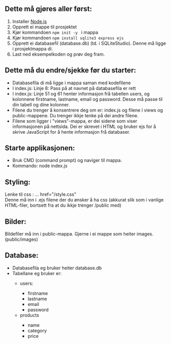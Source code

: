 <h2>Dette må gjøres aller først: </h2>
<ol>
 <li> Installer <a href="https://nodejs.org/en">Node.js</a></li>
<li>Opprett ei mappe til prosjektet</li>
<li> Kjør kommandoen <code>npm init -y </code> i mappa</li>
<li> Kjør kommandoen <code>npm install sqlite3 express ejs</code></li>
 <li>Opprett ei databasefil (database.db) (td. i SQLiteStudio). Denne må ligge i prosjektmappa di. </li>
 <li>Last ned eksempelkoden og prøv deg fram.</li>
</ol>

<h2>Dette må du endre/sjekke før du starter: </h2>
<ul>
 <li> Databasefila di må ligge i mappa saman med kodefilene</li>
 <li>I index.js: Linje 8: Pass på at navnet på databasefila er rett </li>
 <li>I index.js: Linje 51 og 61  henter informasjon frå tabellen users, og kolonnene firstname, lastname, email og password. Desse må passe til din tabell og dine kolonner. </li>
 <li>Filene du trenger å konsentrere deg om er: index.js og filene i views og public-mappene. Du trenger ikkje tenke på dei andre filene. </li>
 <li>Filene som ligger i "views"-mappa, er dei sidene som viser informasjonen på nettsida. Dei er skrevet i HTML og bruker ejs for å skrive JavaScript for å hente informasjon frå databaser.</li>
</ul>


<h2>Starte applikasjonen: </h2>
<ul>
 <li>Bruk CMD (command prompt) og naviger til mappa.</li>
 <li>Kommando: node index.js</li>
</ul>


<h2>Styling:</h2> 

 Lenke til css : ... href="/style.css" <br>
 Denne må inn i .ejs filene der du ønsker å ha css (akkurat slik som i vanlige HTML-filer, bortsett fra at du ikkje trenger /public med)


<h2>Bilder:</h2> 
Bildefiler må inn i public-mappa. Gjerne i ei mappe som heiter images. (public/images)

<h2>Database:</h2> 
<ul>
 <li>Databasefila eg bruker heiter database.db</li>
 <li>Tabellane eg bruker er:</li>
 <ul>
  <li>users: </li>
   <ul>
  <li>firstname</li>
  <li>lastname</li>
  <li>email</li>
  <li>password</li>
   </ul>
  <li>products</li>
  <ul>
   <li>name</li>
   <li>category</li>
   <li>price</li>
 </ul>
</ul>
